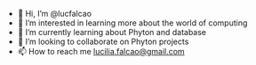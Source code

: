 - 👋 Hi, I’m @lucfalcao
- 👀 I’m interested in learning more about the world of computing
- 🌱 I’m currently learning about Phyton and database
- 💞️ I’m looking to collaborate on Phyton projects
- 📫 How to reach me lucilia.falcao@gmail.com

<!---
lucfalcao/lucfalcao is a ✨ special ✨ repository because its `README.md` (this file) appears on your GitHub profile.
You can click the Preview link to take a look at your changes.
--->
